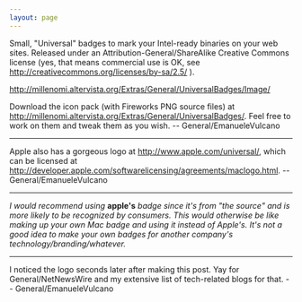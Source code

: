 ```yaml
---
layout: page
---
```


Small, "Universal" badges to mark your Intel-ready binaries on your web sites. Released under an Attribution-General/ShareAlike Creative Commons license (yes, that means commercial use is OK, see http://creativecommons.org/licenses/by-sa/2.5/ ).

http://millenomi.altervista.org/Extras/General/UniversalBadges/Image/

Download the icon pack (with Fireworks PNG source files) at http://millenomi.altervista.org/Extras/General/UniversalBadges/. Feel free to work on them and tweak them as you wish. -- General/EmanueleVulcano

----

Apple also has a gorgeous logo at http://www.apple.com/universal/, which can be licensed at http://developer.apple.com/softwarelicensing/agreements/maclogo.html. -- General/EmanueleVulcano

----
*I would recommend using* **apple's** *badge since it's from "the source" and is more likely to be recognized by consumers. This would otherwise be like making up your own Mac badge and using it instead of Apple's. It's not a good idea to make your own badges for another company's technology/branding/whatever.*

----
I noticed the logo seconds later after making this post. Yay for General/NetNewsWire and my extensive list of tech-related blogs for that. -- General/EmanueleVulcano